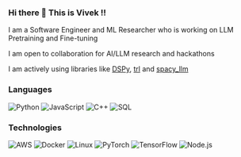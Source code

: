 ### Hi there 👋 This is Vivek !!

<!--
**VivekSil/VivekSil** is a ✨ _special_ ✨ repository because its `README.md` (this file) appears on your GitHub profile.

Here are some ideas to get you started:
-->


I am a Software Engineer and ML Researcher who is working on LLM Pretraining and Fine-tuning

I am open to collaboration for AI/LLM research and hackathons

I am actively using libraries like [DSPy](https://github.com/stanfordnlp/dspy), [trl](https://github.com/huggingface/trl) and [spacy_llm](https://github.com/explosion/spacy-llm)

### Languages

![Python](https://img.shields.io/badge/-Python-000?&logo=Python)
![JavaScript](https://img.shields.io/badge/-JavaScript-000?&logo=JavaScript)
![C++](https://img.shields.io/badge/-C++-000?&logo=c%2b%2b&logoColor=00599C)
![SQL](https://img.shields.io/badge/-SQL-000?&logo=MySQL)


### Technologies

![AWS](https://img.shields.io/badge/-AWS-000?&logo=Amazon-AWS&logoColor=F90)
![Docker](https://img.shields.io/badge/-Docker-000?&logo=Docker)
![Linux](https://img.shields.io/badge/-Linux-000?&logo=Linux)
![PyTorch](https://img.shields.io/badge/-PyTorch-000?&logo=PyTorch)
![TensorFlow](https://img.shields.io/badge/-TensorFlow-000?&logo=TensorFlow)
![Node.js](https://img.shields.io/badge/-Node.js-000?&logo=node.js)
